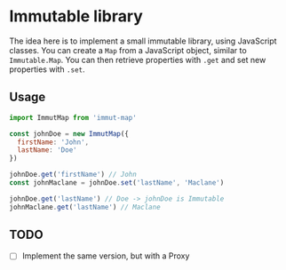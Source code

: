 # Immutable library

The idea here is to implement a small immutable library, using JavaScript classes. You can create a `Map` from a JavaScript object, similar to `Immutable.Map`. You can then retrieve properties with `.get` and set new properties with `.set`.


## Usage

```js
import ImmutMap from 'immut-map'

const johnDoe = new ImmutMap({
  firstName: 'John',
  lastName: 'Doe'
})

johnDoe.get('firstName') // John
const johnMaclane = johnDoe.set('lastName', 'Maclane')

johnDoe.get('lastName') // Doe -> johnDoe is Immutable
johnMaclane.get('lastName') // Maclane
```

## TODO

- [ ] Implement the same version, but with a Proxy